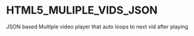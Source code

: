 # HTML5_MULIPLE_VIDS_JSON
JSON based Multiple video player that auto loops to next vid after playing
